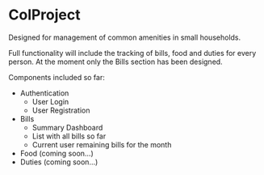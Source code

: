 # ColProject

Designed for management of common amenities in small households.

Full functionality will include the tracking of bills, food and duties for every person.
At the moment only the Bills section has been designed.

Components included so far:
* Authentication
  - User Login
  - User Registration
* Bills
  - Summary Dashboard
  - List with all bills so far
  - Current user remaining bills for the month
* Food (coming soon...)
* Duties (coming soon...)

